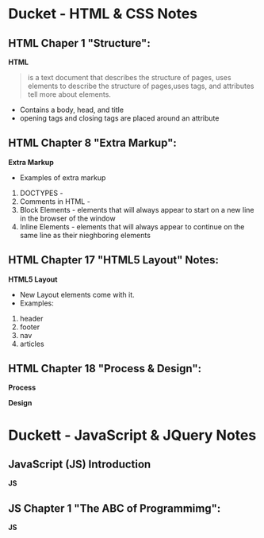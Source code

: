 # Ducket - HTML & CSS Notes
## HTML Chaper 1 "Structure":

**HTML**
> is a text document that describes the structure of pages, uses elements to describe the structure of pages,uses tags, and attributes tell more about elements.
- Contains a body, head, and title
- opening tags and closing tags are placed around an attribute

## HTML Chapter 8 "Extra Markup":

**Extra Markup**
- Examples of extra markup
1. DOCTYPES - <!DOCTYPE html>
2. Comments in HTML - <!-- -->
3. Block Elements - elements that will always appear to start on a new line in the browser of the window
4. Inline Elements - elements that will always appear to continue on the same line as their nieghboring elements

## HTML Chapter 17 "HTML5 Layout" Notes:

**HTML5 Layout**
- New Layout elements come with it. 
- Examples:
1. header
2. footer
3. nav
4. articles

## HTML Chapter 18 "Process & Design":

**Process**

**Design**

# Duckett - JavaScript & JQuery Notes

## JavaScript (JS) Introduction

**JS**

## JS Chapter 1 "The ABC of Programmimg":

**JS**

